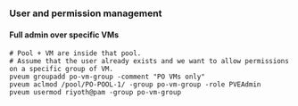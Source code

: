 ### User and permission management
#### Full admin over specific VMs
```
# Pool + VM are inside that pool.
# Assume that the user already exists and we want to allow permissions on a specific group of VM.
pveum groupadd po-vm-group -comment "PO VMs only"
pveum aclmod /pool/PO-POOL-1/ -group po-vm-group -role PVEAdmin
pveum usermod riyoth@pam -group po-vm-group
```